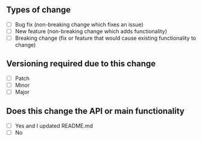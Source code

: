 ## Types of change
- [ ] Bug fix (non-breaking change which fixes an issue)
- [ ] New feature (non-breaking change which adds functionality)
- [ ] Breaking change (fix or feature that would cause existing functionality to change)

## Versioning required due to this change
- [ ] Patch
- [ ] Minor
- [ ] Major

## Does this change the API or main functionality
- [ ] Yes and I updated README.md
- [ ] No
